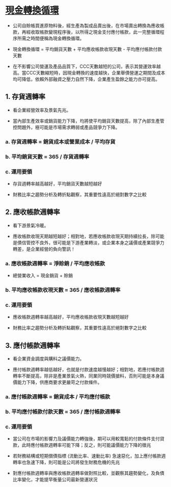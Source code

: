# [現金轉換循環](http://tigercsia3.pixnet.net/blog/post/6822775)

* 公司自賒帳買進原物料後，經生產為製成品賣出後，在市場賣出轉換為應收帳款，再經收取帳款變現程序後，以所得之現金支付應付帳款，此一完整循環程序所需之時間便稱為現金轉換循環。

* 現金轉換循環 = 平均銷貨天數 + 平均應收帳款收現天數 - 平均應付帳款付款天數

* 在不影響公司營運及產品品質下，CCC天數越短的公司，表示其營運效率越高。當CCC天數縮短時，因現金轉換的速度越快，企業舉債營運之期間及成本均可降低，依賴外部融資之壓力自然下降，企業產生盈餘之能力亦可提高。

## 1. 存貨週轉率

* 看企業經營效率及景氣先兆。

* 當內部生產效率或銷貨能力下降，均將使平均銷貨天數提高，除了內部生產管控問題外，極可能是市場需求轉弱或產品競爭力下降。

### a. 存貨週轉率 = 銷貨成本或營業成本 / 平均存貨

### b. 平均銷貨天數 = 365 / 存貨週轉率

### c. 運用要領

* 存貨週轉率越高越好，平均銷貨天數越短越好

* 財務比率之趨勢分析及轉折點觀察，其重要性遠高於絕對數字之比較

## 2. 應收帳款週轉率

* 看下游景氣冷暖。

* 應收帳款收現天期越短越好；相對地，若應收帳款收現天期持續拉長，除可能是債信管控不良外，很可能是下游產業轉淡，或企業本身之議價或產業競爭力轉差，是企業經營的負向警訊！

### a. 應收帳款週轉率 = 淨賒銷 / 平均應收帳款

* 總營業收入 = 現金銷貨 + 賒銷

### b. 平均應收帳款收現天數 = 365 / 應收帳款週轉率

### c. 運用要領

* 應收帳款週轉率越高越好，平均應收帳款收現天數越短越好

* 財務比率之趨勢分析及轉折點觀察，其重要性遠高於絕對數字之比較

## 3. 應付帳款週轉率

* 看企業資金調度與購料之議價能力。

* 應付帳款週轉率越低越好，也就是付款速度越慢越好；相對地，若應付帳款週轉率不斷提高，除非是產業景氣火熱，同業同時競價搶料，否則可能是本身議價能力下降，供應商要求更嚴苛之付款條件。

### a. 應付帳款週轉率 = 銷貨成本 / 平均應付帳款

### b. 平均應付帳款付款天數 = 365 / 應付帳款週轉率

### c. 運用要領

* 當公司在市場的影響力及議價能力轉強後，期可以用較寬鬆的付款條件支付貸款，此時應付帳款週轉率可能下降；反之，則可能議價能力下降的徵兆

* 若財務結構或短期償債指標 (流動比率、速動比率) 急速惡化，加上應付帳款週轉率也急速下降，則可能是公司將發生財務危機的先兆

* 對應付帳款週轉率與應收帳款週轉率做對照比較，並觀察其趨勢變化，及負債比率變化，才能提早衡量公司最新營運狀況

